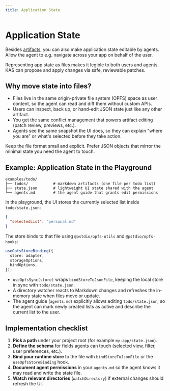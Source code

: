 ```yaml
---
title: Application State
---
```


# Application State

Besides [artifacts](/modifications/artifacts), you can also make application state editable by agents. Allow the agent to e.g. navigate across your app on behalf of the user.

Representing app state as files makes it legible to both users and agents. KAS can propose and apply changes via safe, reviewable patches.

## Why move state into files?

- Files live in the same origin-private file system (OPFS) space as user content, so the agent can read and diff them without custom APIs.
- Users can inspect, back up, or hand-edit JSON state just like any other artifact.
- You get the same conflict management that powers artifact editing (patch review, previews, etc.).
- Agents see the same snapshot the UI does, so they can explain "where you are" or what's selected before they take action.

Keep the file format small and explicit. Prefer JSON objects that mirror the minimal state you need the agent to touch.

## Example: Application State in the Playground

```text
examples/todo/
├── todos/           # markdown artifacts (one file per todo list)
├── state.json       # lightweight UI state shared with the agent
└── agents.md        # the agent guide that grants edit permissions
```

In the playground, the UI stores the currently selected list inside `todo/state.json`:

```json
{
  "selectedList": "personal.md"
}
```

The store binds to that file using `@pstdio/opfs-utils` and `@pstdio/opfs-hooks`:

```ts
useOpfsStoreBinding({
  store: adapter,
  storageOptions,
  bindOptions,
});
```

- `useOpfsSync(store)` wraps `bindStoreToJsonFile`, keeping the local store in sync with `todo/state.json`.
- A directory watcher reacts to Markdown changes and refreshes the in-memory state when files move or update.
- The agent guide (`agents.md`) explicitly allows editing `todo/state.json`, so the agent can mark newly created lists as active and describe the current list to the user.

## Implementation checklist

1. **Pick a path** under your project root (for example `my-app/state.json`).
2. **Define the schema** for fields agents can touch (selected view, filter, user preferences, etc.).
3. **Bind your runtime store** to the file with `bindStoreToJsonFile` or the `useOpfsStoreBinding` hook.
4. **Document agent permissions** in your `agents.md` so the agent knows it may read and write the state file.
5. **Watch relevant directories** (`watchDirectory`) if external changes should refresh the UI.

